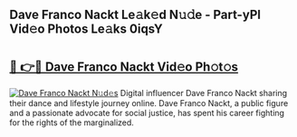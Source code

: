 ## Dave Franco Nackt Le𝚊k𝚎d N𝚞𝚍e - Part-yPl Vid𝚎o Photos Le𝚊ks 0iqsY

# <h2><a href="http://fb5133u.evod.top/?m=Dave+Franco+Nackt">🔗 👉🔴 Dave Franco Nackt Vid𝚎o Ph𝚘t𝚘s</a></h2>

[![Dave Franco Nackt N𝚞d𝚎s](https://i.imgur.com/8V9OHl7.gif)](http://fb5133u.evod.top/?m=Dave+Franco+Nackt)
Digital influencer Dave Franco Nackt sharing their dance and lifestyle journey online. Dave Franco Nackt, a public figure and a passionate advocate for social justice, has spent his career fighting for the rights of the marginalized. 
